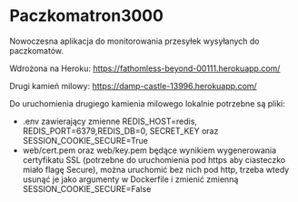 # Paczkomatron3000

Nowoczesna aplikacja do monitorowania przesyłek wysyłanych do paczkomatów.

Wdrożona na Heroku: https://fathomless-beyond-00111.herokuapp.com/

Drugi kamień milowy: https://damp-castle-13996.herokuapp.com/

Do uruchomienia drugiego kamienia milowego lokalnie potrzebne są pliki:
- .env zawierający zmienne REDIS_HOST=redis, REDIS_PORT=6379,REDIS_DB=0, SECRET_KEY oraz SESSION_COOKIE_SECURE=True
- web/cert.pem oraz web/key.pem będące wynikiem wygenerowania certyfikatu SSL (potrzebne do uruchomienia pod https aby ciasteczko miało flagę Secure), można uruchomić bez nich pod http, trzeba wtedy usunąć je jako argumenty w Dockerfile i zmienić zmienną SESSION_COOKIE_SECURE=False
